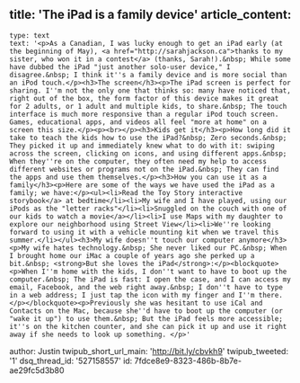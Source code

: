title: 'The iPad is a family device'
article_content:
  -
    type: text
    text: '<p>As a Canadian, I was lucky enough to get an iPad early (at the beginning of May), <a href="http://sarahjackson.ca">thanks to my sister, who won it in a contest</a> (thanks, Sarah!).&nbsp; While some have dubbed the iPad "just another solo-user device," I disagree.&nbsp; I think it''s a family device and is more social than an iPod touch.</p><h3>The screen</h3><p>The iPad screen is perfect for sharing. I''m not the only one that thinks so: many have noticed that, right out of the box, the form factor of this device makes it great for 2 adults, or 1 adult and multiple kids, to share.&nbsp; The touch interface is much more responsive than a regular iPod touch screen. Games, educational apps, and videos all feel "more at home" on a screen this size.</p><p><br></p><h3>Kids get it</h3><p>How long did it take to teach the kids how to use the iPad?&nbsp; Zero seconds.&nbsp; They picked it up and immediately knew what to do with it: swiping across the screen, clicking on icons, and using different apps.&nbsp; When they''re on the computer, they often need my help to access different websites or programs not on the iPad.&nbsp; They can find the apps and use them themselves.</p><h3>How you can use it as a family</h3><p>Here are some of the ways we have used the iPad as a family; we have:</p><ul><li>Read the Toy Story interactive storybook</a> at bedtime</li><li>My wife and I have played, using our iPods as the "letter racks"</li><li>Snuggled on the couch with one of our kids to watch a movie</a></li><li>I use Maps with my daughter to explore our neighborhood using Street View</li><li>We''re looking forward to using it with a vehicle mounting kit when we travel this summer.</li></ul><h3>My wife doesn''t touch our computer anymore</h3><p>My wife hates technology.&nbsp; She never liked our PC.&nbsp; When I brought home our iMac a couple of years ago she perked up a bit.&nbsp; <strong>But she loves the iPad</strong>:</p><blockquote><p>When I''m home with the kids, I don''t want to have to boot up the computer.&nbsp; The iPad is fast: I open the case, and I can access my email, Facebook, and the web right away.&nbsp; I don''t have to type in a web address; I just tap the icon with my finger and I''m there.</p></blockquote><p>Previously she was hesitant to use iCal and Contacts on the Mac, because she''d have to boot up the computer (or "wake it up") to use them.&nbsp; But the iPad feels more accessible; it''s on the kitchen counter, and she can pick it up and use it right away if she needs to look up something. </p>'
author: Justin
twipub_short_url_main: 'http://bit.ly/cbvkh9'
twipub_tweeted: '1'
dsq_thread_id: '527158557'
id: 7fdce8e9-8323-486b-8b7e-ae29fc5d3b80
